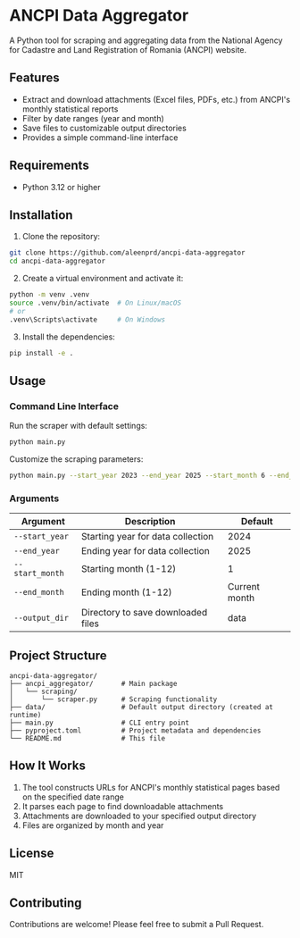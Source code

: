 # ANCPI Data Aggregator

A Python tool for scraping and aggregating data from the National Agency for Cadastre and Land Registration of Romania (ANCPI) website.

## Features

- Extract and download attachments (Excel files, PDFs, etc.) from ANCPI's monthly statistical reports
- Filter by date ranges (year and month)
- Save files to customizable output directories
- Provides a simple command-line interface

## Requirements

- Python 3.12 or higher

## Installation

1. Clone the repository:

```bash
git clone https://github.com/aleenprd/ancpi-data-aggregator
cd ancpi-data-aggregator
```

2. Create a virtual environment and activate it:

```bash
python -m venv .venv
source .venv/bin/activate  # On Linux/macOS
# or
.venv\Scripts\activate     # On Windows
```

3. Install the dependencies:

```bash
pip install -e .
```

## Usage

### Command Line Interface

Run the scraper with default settings:

```bash
python main.py
```

Customize the scraping parameters:

```bash
python main.py --start_year 2023 --end_year 2025 --start_month 6 --end_month 3 --output_dir custom_data
```

### Arguments

| Argument | Description | Default |
|----------|-------------|---------|
| `--start_year` | Starting year for data collection | 2024 |
| `--end_year` | Ending year for data collection | 2025 |
| `--start_month` | Starting month (1-12) | 1 |
| `--end_month` | Ending month (1-12) | Current month |
| `--output_dir` | Directory to save downloaded files | data |

## Project Structure

```
ancpi-data-aggregator/
├── ancpi_aggregator/       # Main package
│   └── scraping/          
│       └── scraper.py      # Scraping functionality
├── data/                   # Default output directory (created at runtime)
├── main.py                 # CLI entry point
├── pyproject.toml          # Project metadata and dependencies
└── README.md               # This file
```

## How It Works

1. The tool constructs URLs for ANCPI's monthly statistical pages based on the specified date range
2. It parses each page to find downloadable attachments
3. Attachments are downloaded to your specified output directory
4. Files are organized by month and year

## License

MIT

## Contributing

Contributions are welcome! Please feel free to submit a Pull Request.